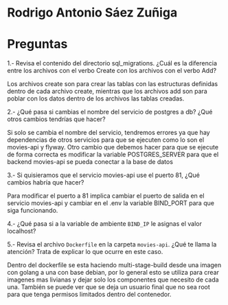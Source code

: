 # Rodrigo Antonio Sáez Zuñiga

# Preguntas

1.- Revisa el contenido del directorio sql_migrations. ¿Cuál es la diferencia entre los archivos con el verbo Create con los archivos con el verbo Add?

Los archivos create son para crear las tablas con las estructuras definidas dentro de cada archivo create, mientras que los archivos add son para poblar con los datos dentro de los archivos las tablas creadas.

2.- ¿Qué pasa si cambias el nombre del servicio de postgres a db? ¿Qué otros cambios tendrías que hacer?

Si solo se cambia el nombre del servicio, tendremos errores ya que hay dependencias de otros servicios para que se ejecuten como lo son el movies-api y flyway. Otro cambio que debemos hacer para que se ejecute de forma correcta es modificar la variable POSTGRES_SERVER para que el backend movies-api se pueda conectar a la base de datos

3.- Si quisieramos que el servicio movies-api use el puerto 81, ¿Qué cambios habría que hacer?

Para modificar el puerto a 81 implica cambiar el puerto de salida en el servicio movies-api y cambiar en el .env la variable BIND_PORT para que siga funcionando.

4.- ¿Qué pasa si a la variable de ambiente `BIND_IP` le asignas el valor localhost?

5.- Revisa el archivo `Dockerfile` en la carpeta `movies-api`. ¿Qué te llama la atención? Trata de explicar lo que ocurre en este caso.

Dentro del dockerfile se esta haciendo multi-stage-build desde una imagen con golang a una con base debian, por lo general esto se utiliza para crear imagenes mas livianas y dejar solo los componentes que necesito de cada una.
También se puede ver que se deja un usuario final que no sea root para que tenga permisos limitados dentro del contenedor.